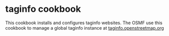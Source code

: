 # taginfo cookbook

This cookbook installs and configures taginfo websites. The OSMF use this
cookbook to manage a global taginfo instance at
[taginfo.openstreetmap.org](http://taginfo.openstreetmap.org)
